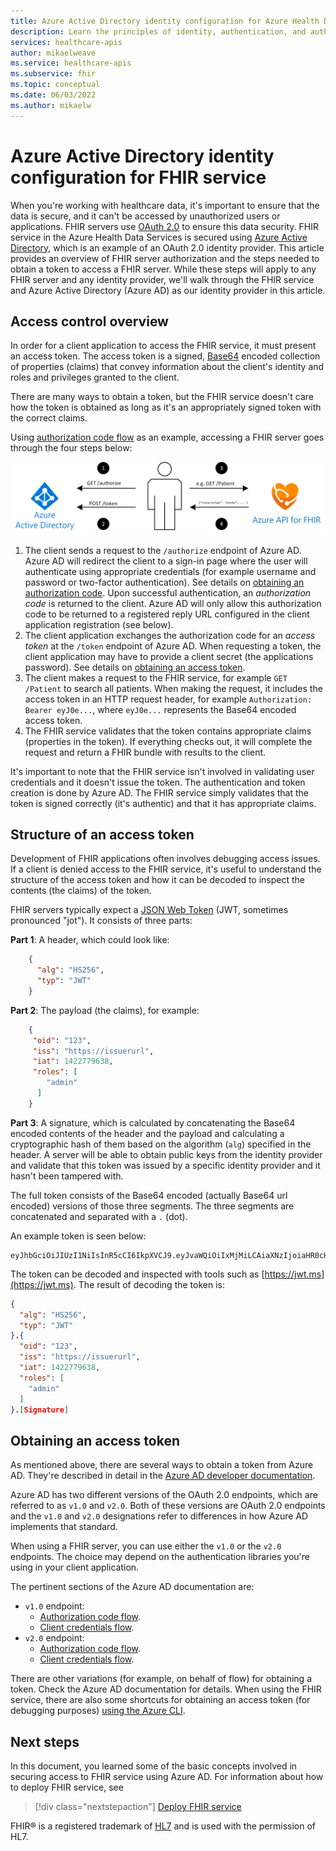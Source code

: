 ```yaml
---
title: Azure Active Directory identity configuration for Azure Health Data Services for FHIR service
description: Learn the principles of identity, authentication, and authorization for FHIR service
services: healthcare-apis
author: mikaelweave
ms.service: healthcare-apis
ms.subservice: fhir
ms.topic: conceptual
ms.date: 06/03/2022
ms.author: mikaelw
---
```


# Azure Active Directory identity configuration for FHIR service

When you're working with healthcare data, it's important to ensure that the data is secure, and it can't be accessed by unauthorized users or applications. FHIR servers use [OAuth 2.0](https://oauth.net/2/) to ensure this data security. FHIR service in the Azure Health Data Services is secured using [Azure Active Directory](../../active-directory/index.yml), which is an example of an OAuth 2.0 identity provider. This article provides an overview of FHIR server authorization and the steps needed to obtain a token to access a FHIR server. While these steps will apply to any FHIR server and any identity provider, we'll walk through the FHIR service and Azure Active Directory (Azure AD) as our identity provider in this article.

## Access control overview

In order for a client application to access the FHIR service, it must present an access token. The access token is a signed, [Base64](https://en.wikipedia.org/wiki/Base64) encoded collection of properties (claims) that convey information about the client's identity and roles and privileges granted to the client.

There are many ways to obtain a token, but the FHIR service doesn't care how the token is obtained as long as it's an appropriately signed token with the correct claims. 

Using [authorization code flow](../../active-directory/azuread-dev/v1-protocols-oauth-code.md) as an example, accessing a FHIR server goes through the four steps below:

![FHIR Authorization](media/azure-active-directory-fhir-service/fhir-authorization.png)

1. The client sends a request to the `/authorize` endpoint of Azure AD. Azure AD will redirect the client to a sign-in page where the user will authenticate using appropriate credentials (for example username and password or two-factor authentication). See details on [obtaining an authorization code](../../active-directory/azuread-dev/v1-protocols-oauth-code.md#request-an-authorization-code). Upon successful authentication, an *authorization code* is returned to the client. Azure AD will only allow this authorization code to be returned to a registered reply URL configured in the client application registration (see below).
1. The client application exchanges the authorization code for an *access token* at the `/token` endpoint of Azure AD. When requesting a token, the client application may have to provide a client secret (the applications password). See details on [obtaining an access token](../../active-directory/azuread-dev/v1-protocols-oauth-code.md#use-the-authorization-code-to-request-an-access-token).
1. The client makes a request to the FHIR service, for example `GET /Patient` to search all patients. When making the request, it includes the access token in an HTTP request header, for example `Authorization: Bearer eyJ0e...`, where `eyJ0e...` represents the Base64 encoded access token.
1. The FHIR service validates that the token contains appropriate claims (properties in the token). If everything checks out, it will complete the request and return a FHIR bundle with results to the client.

It's important to note that the FHIR service isn't involved in validating user credentials and it doesn't issue the token. The authentication and token creation is done by Azure AD. The FHIR service simply validates that the token is signed correctly (it's authentic) and that it has appropriate claims.

## Structure of an access token

Development of FHIR applications often involves debugging access issues. If a client is denied access to the FHIR service, it's useful to understand the structure of the access token and how it can be decoded to inspect the contents (the claims) of the token. 

FHIR servers typically expect a [JSON Web Token](https://en.wikipedia.org/wiki/JSON_Web_Token) (JWT, sometimes pronounced "jot"). It consists of three parts:

**Part 1**: A header, which could look like:
```json
    {
      "alg": "HS256",
      "typ": "JWT"
    }
```

**Part 2**: The payload (the claims), for example:
```json
    {
     "oid": "123",
     "iss": "https://issuerurl",
     "iat": 1422779638,
     "roles": [
        "admin"
      ]
    }
```

**Part 3**: A signature, which is calculated by concatenating the Base64 encoded contents of the header and the payload and calculating a cryptographic hash of them based on the algorithm (`alg`) specified in the header. A server will be able to obtain public keys from the identity provider and validate that this token was issued by a specific identity provider and it hasn't been tampered with.

The full token consists of the Base64 encoded (actually Base64 url encoded) versions of those three segments. The three segments are concatenated and separated with a `.` (dot).

An example token is seen below:

```
eyJhbGciOiJIUzI1NiIsInR5cCI6IkpXVCJ9.eyJvaWQiOiIxMjMiLCAiaXNzIjoiaHR0cHM6Ly9pc3N1ZXJ1cmwiLCJpYXQiOjE0MjI3Nzk2MzgsInJvbGVzIjpbImFkbWluIl19.gzSraSYS8EXBxLN_oWnFSRgCzcmJmMjLiuyu5CSpyHI
```

The token can be decoded and inspected with tools such as [https://jwt.ms](https://jwt.ms). The result of decoding the token is:

```json
{
  "alg": "HS256",
  "typ": "JWT"
}.{
  "oid": "123",
  "iss": "https://issuerurl",
  "iat": 1422779638,
  "roles": [
    "admin"
  ]
}.[Signature]
```

## Obtaining an access token

As mentioned above, there are several ways to obtain a token from Azure AD. They're described in detail in the [Azure AD developer documentation](../../active-directory/develop/index.yml).

Azure AD has two different versions of the OAuth 2.0 endpoints, which are referred to as `v1.0` and `v2.0`. Both of these versions are OAuth 2.0 endpoints and the `v1.0` and `v2.0` designations refer to differences in how Azure AD implements that standard. 

When using a FHIR server, you can use either the `v1.0` or the `v2.0` endpoints. The choice may depend on the authentication libraries you're using in your client application.

The pertinent sections of the Azure AD documentation are:

* `v1.0` endpoint:
    * [Authorization code flow](../../active-directory/azuread-dev/v1-protocols-oauth-code.md).
    * [Client credentials flow](../../active-directory/azuread-dev/v1-oauth2-client-creds-grant-flow.md).
* `v2.0` endpoint:
    * [Authorization code flow](../../active-directory/develop/v2-oauth2-auth-code-flow.md).
    * [Client credentials flow](../../active-directory/develop/v2-oauth2-client-creds-grant-flow.md).

There are other variations (for example, on behalf of flow) for obtaining a token. Check the Azure AD documentation for details. When using the FHIR service, there are also some shortcuts for obtaining an access token (for debugging purposes) [using the Azure CLI](get-healthcare-apis-access-token-cli.md).

## Next steps

In this document, you learned some of the basic concepts involved in securing access to FHIR service using Azure AD. For information about how to deploy FHIR service, see

>[!div class="nextstepaction"]
>[Deploy FHIR service](fhir-portal-quickstart.md)

FHIR&#174; is a registered trademark of [HL7](https://hl7.org/fhir/) and is used with the permission of HL7.
